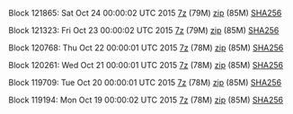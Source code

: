 Block 121865: Sat Oct 24 00:00:02 UTC 2015 [7z](https://transfer.sh/1fG9Js/bootstrap.dat.20151024.7z) (79M) [zip](https://transfer.sh/18cHQN/bootstrap.dat.20151024.zip) (85M) [SHA256](https://transfer.sh/gORF5/sha256.txt)

Block 121323: Fri Oct 23 00:00:02 UTC 2015 [7z](https://transfer.sh/17uZri/bootstrap.dat.20151023.7z) (79M) [zip](https://transfer.sh/S9GZh/bootstrap.dat.20151023.zip) (85M) [SHA256](https://transfer.sh/y9XYH/sha256.txt)

Block 120768: Thu Oct 22 00:00:01 UTC 2015 [7z](https://transfer.sh/83fas/bootstrap.dat.20151022.7z) (78M) [zip](https://transfer.sh/1hgZhq/bootstrap.dat.20151022.zip) (85M) [SHA256](https://transfer.sh/w67cp/sha256.txt)

Block 120261: Wed Oct 21 00:00:01 UTC 2015 [7z](https://transfer.sh/qwx1C/bootstrap.dat.20151021.7z) (78M) [zip](https://transfer.sh/yISBd/bootstrap.dat.20151021.zip) (85M) [SHA256](https://transfer.sh/14Hdbq/sha256.txt)

Block 119709: Tue Oct 20 00:00:01 UTC 2015 [7z](https://transfer.sh/aZswp/bootstrap.dat.20151020.7z) (78M) [zip](https://transfer.sh/9TlCm/bootstrap.dat.20151020.zip) (85M) [SHA256](https://transfer.sh/hCRLk/sha256.txt)

Block 119194: Mon Oct 19 00:00:02 UTC 2015 [7z](https://transfer.sh/14634q/bootstrap.dat.20151019.7z) (78M) [zip](https://transfer.sh/ilyHH/bootstrap.dat.20151019.zip) (85M) [SHA256](https://transfer.sh/e36ew/sha256.txt)
